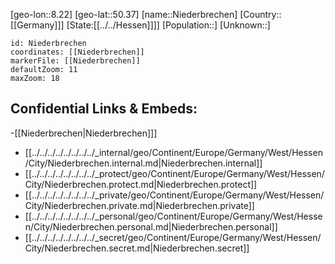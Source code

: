 ﻿---
location: [50.37,8.22]
mapzoom: [7,12] 
mapmarker: city 
type: City
tags:
- geo/City


SpocWebEntityId: 32904
isDeleted: false
confidential: public

---
[geo-lon::8.22]
[geo-lat::50.37]
[name::Niederbrechen]
[Country::[[Germany]]]
[State:[[../../Hessen]]]]
[Population::]
[Unknown::]


```leaflet
id: Niederbrechen
coordinates: [[Niederbrechen]]
markerFile: [[Niederbrechen]]
defaultZoom: 11 
maxZoom: 18
```


## Confidential Links & Embeds: 
-[[Niederbrechen|Niederbrechen]]] 
- [[../../../../../../../../_internal/geo/Continent/Europe/Germany/West/Hessen/City/Niederbrechen.internal.md|Niederbrechen.internal]] 
- [[../../../../../../../../_protect/geo/Continent/Europe/Germany/West/Hessen/City/Niederbrechen.protect.md|Niederbrechen.protect]] 
- [[../../../../../../../../_private/geo/Continent/Europe/Germany/West/Hessen/City/Niederbrechen.private.md|Niederbrechen.private]] 
- [[../../../../../../../../_personal/geo/Continent/Europe/Germany/West/Hessen/City/Niederbrechen.personal.md|Niederbrechen.personal]] 
- [[../../../../../../../../_secret/geo/Continent/Europe/Germany/West/Hessen/City/Niederbrechen.secret.md|Niederbrechen.secret]] 
